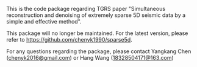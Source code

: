 This is the code package regarding TGRS paper "Simultaneous reconstruction and denoising of extremely sparse 5D seismic data by a simple and effective method".

This package will no longer be maintained. For the latest version, please refer to https://github.com/chenyk1990/sparse5d. 

For any questions regarding the package, please contact Yangkang Chen (chenyk2016@gmail.com) or Hang Wang (18328504171@163.com)
